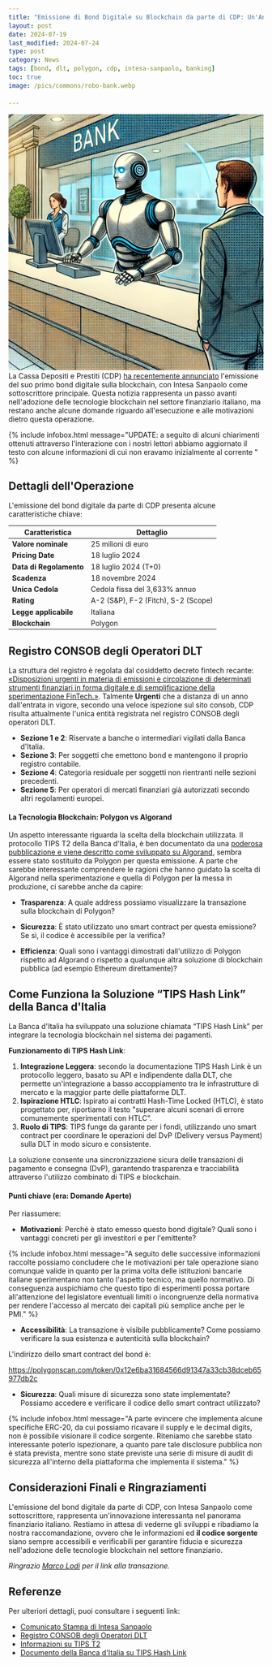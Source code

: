```yaml
---
title: "Emissione di Bond Digitale su Blockchain da parte di CDP: Un'Analisi Critica"
layout: post
date: 2024-07-19 
last_modified: 2024-07-24
type: post
category: News
tags: [bond, dlt, polygon, cdp, intesa-sanpaolo, banking]
toc: true
image: /pics/commons/robo-bank.webp

---
```

![cover image](/pics/commons/robo-bank.webp)
La Cassa Depositi e Prestiti (CDP) [ha recentemente annunciato](https://group.intesasanpaolo.com/en/newsroom/press-releases/2024/07/cdp-successfully-issues-its-first-digital-bond-on-blockchain-int) l'emissione del suo primo bond digitale sulla blockchain, con Intesa Sanpaolo come sottoscrittore principale. Questa notizia rappresenta un passo avanti nell'adozione delle tecnologie blockchain nel settore finanziario italiano, ma restano anche alcune domande riguardo all'esecuzione e alle motivazioni dietro questa operazione.

{% include infobox.html message="UPDATE: a seguito di alcuni chiarimenti ottenuti attraverso l'interazione con i nostri lettori abbiamo aggiornato il testo con alcune informazioni di cui non eravamo inizialmente al corrente " %}


## Dettagli dell'Operazione
L'emissione del bond digitale da parte di CDP presenta alcune caratteristiche chiave:

| **Caratteristica**        | **Dettaglio**                     |
|---------------------------|-----------------------------------|
| **Valore nominale**       | 25 milioni di euro                |
| **Pricing Date**          | 18 luglio 2024                    |
| **Data di Regolamento**   | 18 luglio 2024 (T+0)              |
| **Scadenza**              | 18 novembre 2024                  |
| **Unica Cedola**          | Cedola fissa del 3,633% annuo     |
| **Rating**                | A-2 (S&P), F-2 (Fitch), S-2 (Scope)|
| **Legge applicabile**     | Italiana                          |
| **Blockchain**            | Polygon                           |

## Registro CONSOB degli Operatori DLT


La struttura del registro è regolata dal cosiddetto decreto fintech recante: [«Disposizioni urgenti in materia di emissioni e circolazione di determinati strumenti finanziari in forma digitale e di semplificazione della sperimentazione FinTech.»](https://www.gazzettaufficiale.it/eli/id/2023/05/15/23A02825/sg). Talmente **Urgenti** che a distanza di un anno dall'entrata in vigore, secondo una veloce ispezione sul sito consob, CDP risulta attualmente l'unica entità registrata nel registro CONSOB degli operatori DLT. 

- **Sezione 1 e 2**: Riservate a banche o intermediari vigilati dalla Banca d'Italia.
- **Sezione 3**: Per soggetti che emettono bond e mantengono il proprio registro contabile.
- **Sezione 4**: Categoria residuale per soggetti non rientranti nelle sezioni precedenti.
- **Sezione 5**: Per operatori di mercati finanziari già autorizzati secondo altri regolamenti europei.



#### La Tecnologia Blockchain: Polygon vs Algorand
Un aspetto interessante riguarda la scelta della blockchain utilizzata. Il protocollo TIPS T2 della Banca d'Italia, è ben documentato da una [poderosa pubblicazione e viene descritto come sviluppato su Algorand](https://www.bancaditalia.it/pubblicazioni/mercati-infrastrutture-e-sistemi-di-pagamento/approfondimenti/2022-026/N.26-MISP.pdf), sembra essere stato sostituito da Polygon per questa emissione. A parte che sarebbe interessante comprendere le ragioni che hanno guidato la scelta di Algorand nella sperimentazione e quella di Polygon per la messa in produzione, ci sarebbe anche da capire:

- **Trasparenza**: A quale address possiamo visualizzare la transazione sulla blockchain di Polygon?




- **Sicurezza**: È stato utilizzato uno smart contract per questa emissione? Se sì, il codice è accessibile per la verifica?

- **Efficienza**: Quali sono i vantaggi dimostrati dall'utilizzo di Polygon rispetto ad Algorand o rispetto a qualunque altra soluzione di blockchain pubblica (ad esempio Ethereum direttamente)?

## Come Funziona la Soluzione “TIPS Hash Link” della Banca d'Italia

La Banca d'Italia ha sviluppato una soluzione  chiamata “TIPS Hash Link” per integrare la tecnologia blockchain nel sistema dei pagamenti. 

**Funzionamento di TIPS Hash Link**:
1. **Integrazione Leggera**: secondo la documentazione TIPS Hash Link è un protocollo leggero, basato su API e indipendente dalla DLT, che permette un'integrazione a basso accoppiamento tra le infrastrutture di mercato e la maggior parte delle piattaforme DLT.
2. **Ispirazione HTLC**: Ispirato ai contratti Hash-Time Locked (HTLC), è stato progettato per, riportiamo il testo "superare alcuni scenari di errore comunemente sperimentati con HTLC".
3. **Ruolo di TIPS**: TIPS funge da garante per i fondi, utilizzando uno smart contract per coordinare le operazioni del DvP (Delivery versus Payment) sulla DLT in modo sicuro e consistente.

La soluzione consente una sincronizzazione sicura delle transazioni di pagamento e consegna (DvP), garantendo trasparenza e tracciabilità attraverso l'utilizzo combinato di TIPS e blockchain.

#### Punti chiave (era: Domande Aperte)

Per riassumere:

- **Motivazioni**: Perché è stato emesso questo bond digitale? Quali sono i vantaggi concreti per gli investitori e per l'emittente?

{% include infobox.html message="A seguito delle successive informazioni raccolte possiamo concludere che le motivazioni per tale operazione siano comunque valide in quanto per la prima volta delle istituzioni bancarie italiane sperimentano non tanto l'aspetto tecnico, ma quello normativo. Di conseguenza auspichiamo che questo tipo di esperimenti possa portare all'attenzione del legislatore eventuali limiti o incongruenze della normativa per rendere l'accesso al mercato dei capitali più semplice anche per le PMI." %}

- **Accessibilità**: La transazione è visibile pubblicamente? Come possiamo verificare la sua esistenza e autenticità sulla blockchain?

L'indirizzo dello smart contract del bond è:

[https://polygonscan.com/token/0x12e6ba31684566d91347a33cb38dceb65977db2c
](https://polygonscan.com/token/0x12e6ba31684566d91347a33cb38dceb65977db2c)

- **Sicurezza**: Quali misure di sicurezza sono state implementate? Possiamo accedere e verificare il codice dello smart contract utilizzato?

{% include infobox.html message="A parte evincere che implementa alcune specifiche ERC-20, da cui possiamo ricavare il supply e le decimal digits, non è possibile visionare il codice sorgente. Riteniamo che sarebbe stato interessante poterlo ispezionare, a quanto pare tale disclosure pubblica non è stata prevista, mentre sono state previste una serie di misure di audit di sicurezza all'interno della piattaforma che implementa il sistema." %}


## Considerazioni Finali e Ringraziamenti
L'emissione del bond digitale da parte di CDP, con Intesa Sanpaolo come sottoscrittore, rappresenta un'innovazione interessanta nel panorama finanziario italiano. 
Restiamo in attesa di vederne gli sviluppi e ribadiamo la nostra raccomandazione, ovvero che le informazioni ed **il codice sorgente** siano sempre accessibili e verificabili per garantire fiducia e sicurezza nell'adozione delle tecnologie blockchain nel settore finanziario.

*Ringrazio [Marco Lodi](https://www.linkedin.com/in/mlodi/) per il link alla transazione.*


## Referenze
Per ulteriori dettagli, puoi consultare i seguenti link:

- [Comunicato Stampa di Intesa Sanpaolo](https://group.intesasanpaolo.com/en/newsroom/press-releases/2024/07/cdp-successfully-issues-its-first-digital-bond-on-blockchain-int)
- [Registro CONSOB degli Operatori DLT](https://www.consob.it/c/portal/layout?p_l_id=1455121&p_v_l_s_g_id=0)
- [Informazioni su TIPS T2](https://www.bancaditalia.it/compiti/sistema-pagamenti/target2/index.html)
- [Documento della Banca d'Italia su TIPS Hash Link](https://www.bancaditalia.it/pubblicazioni/mercati-infrastrutture-e-sistemi-di-pagamento/approfondimenti/2022-026/N.26-MISP.pdf)
